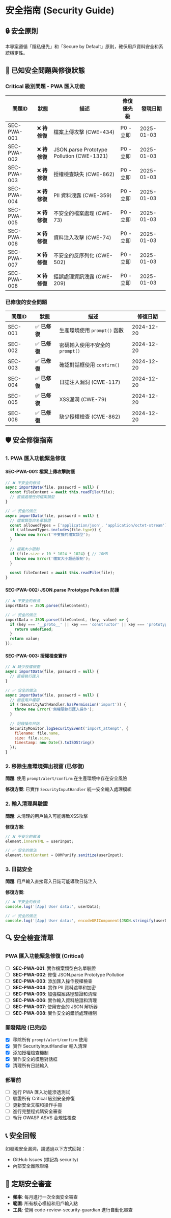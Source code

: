 # 安全指南 (Security Guide)

## 🔒 安全原則

本專案遵循「隱私優先」和「Secure by Default」原則，確保用戶資料安全和系統穩定性。

## 🚨 已知安全問題與修復狀態

### Critical 級別問題 - PWA 匯入功能

| 問題ID | 狀態 | 描述 | 修復優先級 | 發現日期 |
|--------|------|------|------------|----------|
| SEC-PWA-001 | ❌ **待修復** | 檔案上傳攻擊 (CWE-434) | P0 - 立即 | 2025-01-03 |
| SEC-PWA-002 | ❌ **待修復** | JSON.parse Prototype Pollution (CWE-1321) | P0 - 立即 | 2025-01-03 |
| SEC-PWA-003 | ❌ **待修復** | 授權檢查缺失 (CWE-862) | P0 - 立即 | 2025-01-03 |
| SEC-PWA-004 | ❌ **待修復** | PII 資料洩露 (CWE-359) | P0 - 立即 | 2025-01-03 |
| SEC-PWA-005 | ❌ **待修復** | 不安全的檔案處理 (CWE-73) | P0 - 立即 | 2025-01-03 |
| SEC-PWA-006 | ❌ **待修復** | 資料注入攻擊 (CWE-74) | P0 - 立即 | 2025-01-03 |
| SEC-PWA-007 | ❌ **待修復** | 不安全的反序列化 (CWE-502) | P0 - 立即 | 2025-01-03 |
| SEC-PWA-008 | ❌ **待修復** | 錯誤處理資訊洩露 (CWE-209) | P0 - 立即 | 2025-01-03 |

### 已修復的安全問題

| 問題ID | 狀態 | 描述 | 修復日期 |
|--------|------|------|----------|
| SEC-001 | ✅ **已修復** | 生產環境使用 `prompt()` 函數 | 2024-12-20 |
| SEC-002 | ✅ **已修復** | 密碼輸入使用不安全的 `prompt()` | 2024-12-20 |
| SEC-003 | ✅ **已修復** | 確認對話框使用 `confirm()` | 2024-12-20 |
| SEC-004 | ✅ **已修復** | 日誌注入漏洞 (CWE-117) | 2024-12-20 |
| SEC-005 | ✅ **已修復** | XSS漏洞 (CWE-79) | 2024-12-20 |
| SEC-006 | ✅ **已修復** | 缺少授權檢查 (CWE-862) | 2024-12-20 |

## 🛡️ 安全修復指南

### 1. PWA 匯入功能緊急修復

#### SEC-PWA-001: 檔案上傳攻擊防護
```javascript
// ❌ 不安全的做法
async importData(file, password = null) {
  const fileContent = await this.readFile(file);
  // 直接處理任何檔案類型
}

// ✅ 安全的做法
async importData(file, password = null) {
  // 檔案類型白名單驗證
  const allowedTypes = ['application/json', 'application/octet-stream'];
  if (!allowedTypes.includes(file.type)) {
    throw new Error('不支援的檔案類型');
  }
  
  // 檔案大小限制
  if (file.size > 10 * 1024 * 1024) { // 10MB
    throw new Error('檔案大小超過限制');
  }
  
  const fileContent = await this.readFile(file);
}
```

#### SEC-PWA-002: JSON.parse Prototype Pollution 防護
```javascript
// ❌ 不安全的做法
importData = JSON.parse(fileContent);

// ✅ 安全的做法
importData = JSON.parse(fileContent, (key, value) => {
  if (key === '__proto__' || key === 'constructor' || key === 'prototype') {
    return undefined;
  }
  return value;
});
```

#### SEC-PWA-003: 授權檢查實作
```javascript
// ❌ 缺少授權檢查
async importData(file, password = null) {
  // 直接執行匯入
}

// ✅ 安全的做法
async importData(file, password = null) {
  // 檢查用戶權限
  if (!SecurityAuthHandler.hasPermission('import')) {
    throw new Error('無權限執行匯入操作');
  }
  
  // 記錄操作日誌
  SecurityMonitor.logSecurityEvent('import_attempt', {
    filename: file.name,
    size: file.size,
    timestamp: new Date().toISOString()
  });
}
```

### 2. 移除生產環境彈出視窗 (已修復)

**問題**: 使用 `prompt/alert/confirm` 在生產環境中存在安全風險

**修復方案**: 已實作 `SecurityInputHandler` 統一安全輸入處理模組

### 2. 輸入清理與驗證

**問題**: 未清理的用戶輸入可能導致XSS攻擊

**修復方案**:
```javascript
// ❌ 不安全的做法
element.innerHTML = userInput;

// ✅ 安全的做法
element.textContent = DOMPurify.sanitize(userInput);
```

### 3. 日誌安全

**問題**: 用戶輸入直接寫入日誌可能導致日誌注入

**修復方案**:
```javascript
// ❌ 不安全的做法
console.log('[App] User data:', userData);

// ✅ 安全的做法
console.log('[App] User data:', encodeURIComponent(JSON.stringify(userData)));
```

## 🔍 安全檢查清單

### PWA 匯入功能緊急修復 (Critical)
- [ ] **SEC-PWA-001**: 實作檔案類型白名單驗證
- [ ] **SEC-PWA-002**: 修復 JSON.parse Prototype Pollution
- [ ] **SEC-PWA-003**: 添加匯入操作授權檢查
- [ ] **SEC-PWA-004**: 實作 PII 資料遮罩和加密
- [ ] **SEC-PWA-005**: 加強檔案路徑驗證和清理
- [ ] **SEC-PWA-006**: 實作輸入資料驗證和清理
- [ ] **SEC-PWA-007**: 使用安全的 JSON 解析器
- [ ] **SEC-PWA-008**: 實作安全的錯誤處理機制

### 開發階段 (已完成)
- [x] 移除所有 `prompt/alert/confirm` 使用
- [x] 實作 SecurityInputHandler 輸入清理
- [x] 添加授權檢查機制
- [x] 實作安全的模態對話框
- [x] 清理所有日誌輸入

### 部署前
- [ ] 進行 PWA 匯入功能滲透測試
- [ ] 驗證所有 Critical 級別安全修復
- [ ] 更新安全文檔和操作手冊
- [ ] 進行完整程式碼安全審查
- [ ] 執行 OWASP ASVS 合規性檢查

## 📞 安全回報

如發現安全漏洞，請透過以下方式回報：
- GitHub Issues (標記為 security)
- 內部安全團隊聯絡

## 🔄 定期安全審查

- **頻率**: 每月進行一次全面安全審查
- **範圍**: 所有核心模組和用戶輸入點
- **工具**: 使用 code-review-security-guardian 進行自動化審查